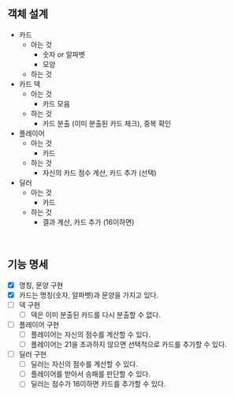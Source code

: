 ## 객체 설계

- 카드
    - 아는 것 
        - 숫자 or 알파벳
        - 모양
    - 하는 것
- 카드 덱
    - 아는 것
        - 카드 모음
    - 하는 것
        - 카드 분출 (이미 분출된 카드 체크), 중복 확인
- 플레이어
    - 아는 것
        - 카드
    - 하는 것
        - 자신의 카드 점수 계산, 카드 추가 (선택) 
- 딜러
    - 아는 것
        - 카드
    - 하는 것
        - 결과 계산, 카드 추가 (16이하면)
    
<br>

## 기능 명세 
- [x] 명칭, 문양 구현
- [x] 카드는 명칭(숫자, 알파벳)과 문양을 가지고 있다.
- [ ] 덱 구현
    - [ ] 덱은 이미 분출된 카드를 다시 분출할 수 없다.
- [ ] 플레이어 구현
    - [ ] 플레이어는 자신의 점수를 계산할 수 있다.
    - [ ] 플레이어는 21을 초과하지 않으면 선택적으로 카드를 추가할 수 있다.
- [ ] 딜러 구현
    - [ ] 딜러는 자신의 점수를 계산할 수 있다.
    - [ ] 플레이어를 받아서 승패를 판단할 수 있다.
    - [ ] 딜러는 점수가 16이하면 카드를 추가할 수 있다.